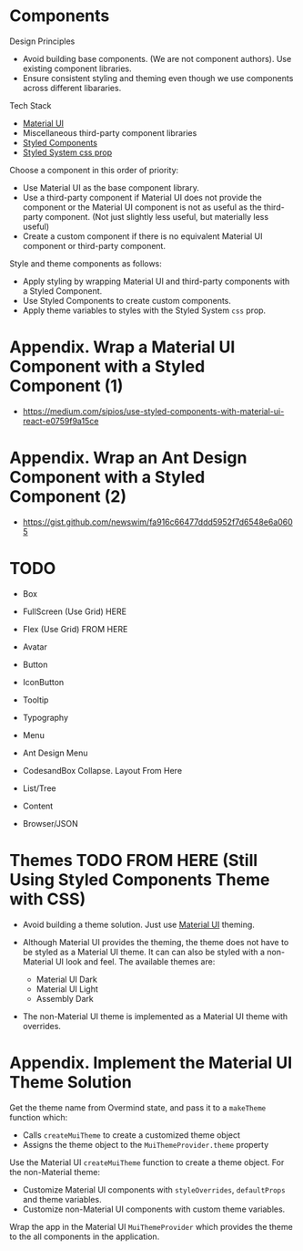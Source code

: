 # Components

Design Principles

- Avoid building base components. (We are not component authors). Use existing component libraries.
- Ensure consistent styling and theming even though we use components across different libararies.

Tech Stack

- [Material UI](https://material-ui.com)
- Miscellaneous third-party component libraries
- [Styled Components](https://styled-components.com/)
- [Styled System css prop](https://styled-system.com/css/)

Choose a component in this order of priority:

- Use Material UI as the base component library.
- Use a third-party component if Material UI does not provide the component or the Material UI component is not as useful as the third-party component. (Not just slightly less useful, but materially less useful)
- Create a custom component if there is no equivalent Material UI component or third-party component.

Style and theme components as follows:

- Apply styling by wrapping Material UI and third-party components with a Styled Component.
- Use Styled Components to create custom components.
- Apply theme variables to styles with the Styled System `css` prop.

# Appendix. Wrap a Material UI Component with a Styled Component (1)

- https://medium.com/sipios/use-styled-components-with-material-ui-react-e0759f9a15ce

# Appendix. Wrap an Ant Design Component with a Styled Component (2)

- https://gist.github.com/newswim/fa916c66477ddd5952f7d6548e6a0605

# TODO

- Box
- FullScreen (Use Grid) HERE
- Flex (Use Grid) FROM HERE

- Avatar
- Button
- IconButton
- Tooltip
- Typography
- Menu

- Ant Design Menu

- CodesandBox Collapse. Layout From Here
- List/Tree
- Content
- Browser/JSON

# Themes TODO FROM HERE (Still Using Styled Components Theme with CSS)

- Avoid building a theme solution. Just use [Material UI](https://material-ui.com) theming.

- Although Material UI provides the theming, the theme does not have to be styled as a Material UI theme. It can can also be styled with a non-Material UI look and feel. The available themes are:
  - Material UI Dark
  - Material UI Light
  - Assembly Dark
- The non-Material UI theme is implemented as a Material UI theme with overrides.

# Appendix. Implement the Material UI Theme Solution

Get the theme name from Overmind state, and pass it to a `makeTheme` function which:

- Calls `createMuiTheme` to create a customized theme object
- Assigns the theme object to the `MuiThemeProvider.theme` property

Use the Material UI `createMuiTheme` function to create a theme object. For the non-Material theme:

- Customize Material UI components with `styleOverrides`, `defaultProps` and theme variables.
- Customize non-Material UI components with custom theme variables.

Wrap the app in the Material UI `MuiThemeProvider` which provides the theme to the all components in the application.
